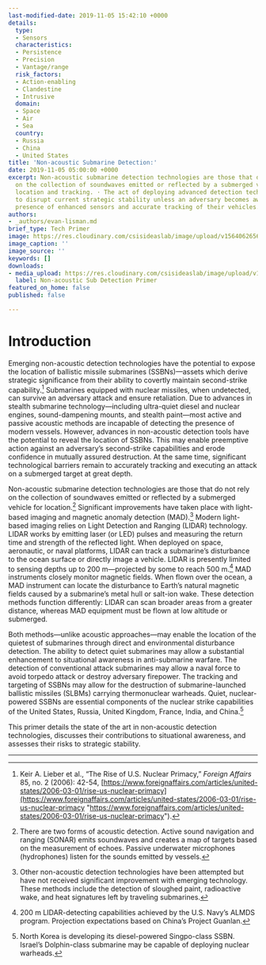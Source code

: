 ```yaml
---
last-modified-date: 2019-11-05 15:42:10 +0000
details:
  type:
  - Sensors
  characteristics:
  - Persistence
  - Precision
  - Vantage/range
  risk_factors:
  - Action-enabling
  - Clandestine
  - Intrusive
  domain:
  - Space
  - Air
  - Sea
  country:
  - Russia
  - China
  - United States
title: 'Non-acoustic Submarine Detection:'
date: 2019-11-05 05:00:00 +0000
excerpt: Non-acoustic submarine detection technologies are those that do not rely
  on the collection of soundwaves emitted or reflected by a submerged vehicle for
  location and tracking. · The act of deploying advanced detection technology is unlikely
  to disrupt current strategic stability unless an adversary becomes aware of the
  presence of enhanced sensors and accurate tracking of their vehicles.
authors:
- _authors/evan-lisman.md
brief_type: Tech Primer
image: https://res.cloudinary.com/csisideaslab/image/upload/v1564062656/on-the-radar/Sensors-2.jpg
image_caption: ''
image_source: ''
keywords: []
downloads:
- media_upload: https://res.cloudinary.com/csisideaslab/image/upload/v1574455202/on-the-radar/Non-acoustic_Sub_Detection_Primer_c7ntof.pdf
  label: Non-acoustic Sub Detection Primer
featured_on_home: false
published: false

---
```

# Introduction

Emerging non-acoustic detection technologies have the potential to expose the location of ballistic missile submarines (SSBNs)—assets which derive strategic significance from their ability to covertly maintain second-strike capability.[^1] Submarines equipped with nuclear missiles, when undetected, can survive an adversary attack and ensure retaliation. Due to advances in stealth submarine technology—including ultra-quiet diesel and nuclear engines, sound-dampening mounts, and stealth paint—most active and passive acoustic methods are incapable of detecting the presence of modern vessels. However, advances in non-acoustic detection tools have the potential to reveal the location of SSBNs. This may enable preemptive action against an adversary’s second-strike capabilities and erode confidence in mutually assured destruction. At the same time, significant technological barriers remain to accurately tracking and executing an attack on a submerged target at great depth.

Non-acoustic submarine detection technologies are those that do not rely on the collection of soundwaves emitted or reflected by a submerged vehicle for location.[^2] Significant improvements have taken place with light-based imaging and magnetic anomaly detection (MAD).[^3] Modern light-based imaging relies on Light Detection and Ranging (LIDAR) technology. LIDAR works by emitting laser (or LED) pulses and measuring the return time and strength of the reflected light. When deployed on space, aeronautic, or naval platforms, LIDAR can track a submarine’s disturbance to the ocean surface or directly image a vehicle. LIDAR is presently limited to sensing depths up to 200 m—projected by some to reach 500 m.[^4] MAD instruments closely monitor magnetic fields. When flown over the ocean, a MAD instrument can locate the disturbance to Earth’s natural magnetic fields caused by a submarine’s metal hull or salt-ion wake. These detection methods function differently: LIDAR can scan broader areas from a greater distance, whereas MAD equipment must be flown at low altitude or submerged.

Both methods—unlike acoustic approaches—may enable the location of the quietest of submarines through direct and environmental disturbance detection. The ability to detect quiet submarines may allow a substantial enhancement to situational awareness in anti-submarine warfare. The detection of conventional attack submarines may allow a naval force to avoid torpedo attack or destroy adversary firepower. The tracking and targeting of SSBNs may allow for the destruction of submarine-launched ballistic missiles (SLBMs) carrying thermonuclear warheads. Quiet, nuclear-powered SSBNs are essential components of the nuclear strike capabilities of the United States, Russia, United Kingdom, France, India, and China.[^5]

This primer details the state of the art in non-acoustic detection technologies, discusses their contributions to situational awareness, and assesses their risks to strategic stability.

***

[^1]: Keir A. Lieber et al., “The Rise of U.S. Nuclear Primacy,” _Foreign Affairs_ 85, no. 2 (2006): 42-54, [https://www.foreignaffairs.com/articles/united-states/2006-03-01/rise-us-nuclear-primacy](https://www.foreignaffairs.com/articles/united-states/2006-03-01/rise-us-nuclear-primacy "https://www.foreignaffairs.com/articles/united-states/2006-03-01/rise-us-nuclear-primacy").

[^2]: There are two forms of acoustic detection. Active sound navigation and ranging (SONAR) emits soundwaves and creates a map of targets based on the measurement of echoes. Passive underwater microphones (hydrophones) listen for the sounds emitted by vessels.

[^3]: Other non-acoustic detection technologies have been attempted but have not received significant improvement with emerging technology. These methods include the detection of sloughed paint, radioactive wake, and heat signatures left by traveling submarines.

[^4]: 200 m LIDAR-detecting capabilities achieved by the U.S. Navy’s ALMDS program. Projection expectations based on China’s Project Guanlan.

[^5]: North Korea is developing its diesel-powered Singpo-class SSBN. Israel’s Dolphin-class submarine may be capable of deploying nuclear warheads.